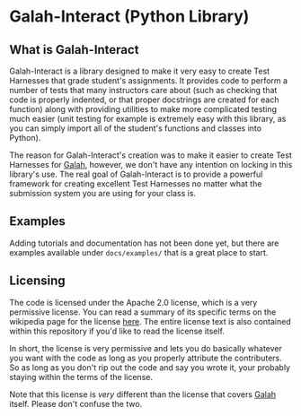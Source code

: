 # Galah-Interact (Python Library)

## What is Galah-Interact

Galah-Interact is a library designed to make it very easy to create Test
Harnesses that grade student's assignments. It provides code to perform a
number of tests that many instructors care about (such as checking that code is
properly indented, or that proper docstrings are created for each function)
along with providing utilities to make more complicated testing much easier
(unit testing for example is extremely easy with this library, as you can simply
import all of the student's functions and classes into Python).

The reason for Galah-Interact's creation was to make it easier to create Test
Harnesses for [Galah](http://www.github.com/galah-group/galah), however, we
don't have any intention on locking in this library's use. The real goal of
Galah-Interact is to provide a powerful framework for creating excellent
Test Harnesses no matter what the submission system you are using for your
class is.

## Examples

Adding tutorials and documentation has not been done yet, but there are
examples available under `docs/examples/` that is a great place to start.

## Licensing

The code is licensed under the Apache 2.0 license, which is a very permissive
license. You can read a summary of its specific terms on the wikipedia page
for the license
[here](http://en.wikipedia.org/wiki/Apache_License#Licensing_conditions). The
entire license text is also contained within this repository if you'd like to
read the license itself.

In short, the license is very permissive and lets you do basically whatever you
want with the code as long as you properly attribute the contributers. So as
long as you don't rip out the code and say you wrote it, your probably staying
within the terms of the license.

Note that this license is *very* different than the license that covers
[Galah](http://www.github.com/galah-group/galah) itself. Please don't confuse
the two.
